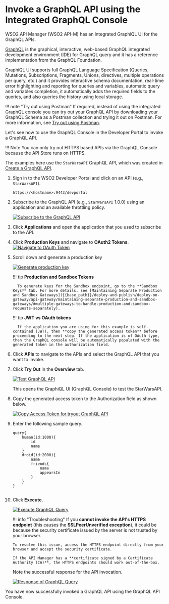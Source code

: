 # Invoke a GraphQL API using the Integrated GraphQL Console

WSO2 API Manager (WSO2 API-M) has an integrated GraphiQL UI for the GraphQL APIs.

[GraphQL](https://github.com/graphql/graphiql) is the graphical, interactive, web-based GraphQL integrated development environment (IDE) for GraphQL query and it has a reference implementation from the GraphQL Foundation. 

GraphiQL UI supports full GraphQL Language Specification (Queries, Mutations, Subscriptions, Fragments, Unions, directives, multiple operations per query, etc.) and it provides interactive schema documentation, real-time error highlighting and reporting for queries and variables, automatic query and variables completion, it automatically adds the required fields to the queries, and also queries the history using local storage.

!!! note "Try out using Postman"
    If required, instead of using the integrated GraphQL console you can try out your GraphQL API by downloading your GraphQL Schema as a Postman collection and trying it out on Postman. For more information, see [Try out using Postman]({{base_path}}/consume/invoke-apis/invoke-apis-using-tools/try-out-using-postman.md).

Let's see how to use the GraphQL Console in the Developer Portal to invoke a GraphQL API.

!!! Note
    You can only try out HTTPS based APIs via the GraphQL Console because the API Store runs on HTTPS.

The examples here use the `StarWarsAPI` GraphQL API, which was created in [Create a GraphQL API]({{base_path}}/design/create-api/create-a-graphql-api/).

1. Sign in to the WSO2 Developer Portal and click on an API (e.g., `StarWarsAPI`).

     `https://<hostname>:9443/devportal`

2. Subscribe to the GraphQL API (e.g., `StarWarsAPI` 1.0.0) using an application and an available throttling policy.

    [![Subscribe to the GraphQL API]({{base_path}}/assets/img/learn/subscribe-to-graphql-api.png)]({{base_path}}/assets/img/learn/subscribe-to-graphql-api.png)

3. Click **Applications** and open the application that you used to subscribe to the API.

4. Click **Production Keys** and navigate to **OAuth2 Tokens**.[![Navigate to OAuth Token]({{base_path}}/assets/img/learn/navigate-to-oauth-tokens-graphql-console.png)]({{base_path}}/assets/img/learn/navigate-to-oauth-tokens-graphql-console.png)

5. Scroll down and generate a production key
   
    [![Generate production key]({{base_path}}/assets/img/learn/graphql-generate-keys-production.png)]({{base_path}}/assets/img/learn/graphql-generate-keys-production.png)

    !!! tip
         **Production and Sandbox Tokens**
            
         To generate keys for the Sandbox endpoint, go to the **Sandbox Keys** tab. For more details, see [Maintaining Separate Production and Sandbox Gateways]({{base_path}}/deploy-and-publish/deploy-on-gateway/api-gateway/maintaining-separate-production-and-sandbox-gateways/#multiple-gateways-to-handle-production-and-sandbox-requests-separately).

    !!! tip 
         **JWT vs OAuth tokens**

         If the application you are using for this example is self-contained (JWT), then **copy the generated access token** before proceeding to the next step. If the application is of OAuth type, then the GraphQL console will be automatically populated with the generated token in the authorization field.

6. Click **APIs** to navigate to the APIs and select the GraphQL API that you want to invoke. 

7. Click **Try Out** in the  **Overview** tab.

    [![Test GraphQL API]({{base_path}}/assets/img/learn/graphql-console-try-button.png)]({{base_path}}/assets/img/learn/graphql-console-try-button.png)

    This opens the GraphiQL UI (GraphQL Console) to test the StarWarsAPI.

8. Copy the generated access token to the Authorization field as shown below.

    [![Copy Access Token for tryout GraphQL API]({{base_path}}/assets/img/learn/graphql-api-copy-access-token.png)]({{base_path}}/assets/img/learn/graphql-api-copy-access-token.png)


9. Enter the following sample query.

    ```
    query{
        human(id:1000){
            id
            name
        }
        droid(id:2000){
            name
            friends{
                name
                appearsIn
            }
        }
    }
          
    ```
 
10. Click **Execute**.

     [![Execute GraphQL Query]({{base_path}}/assets/img/learn/graphql-console-execute-query.png)]({{base_path}}/assets/img/learn/graphql-console-execute-quey.png)

    !!! info "Troubleshooting"
        If you **cannot invoke the API's HTTPS endpoint** (this causes the **SSLPeerUnverified exception**), it could be because the security certificate issued by the server is not trusted by your browser. 
        
        To resolve this issue, access the HTTPS endpoint directly from your browser and accept the security certificate.
        
        If the API Manager has a **certificate signed by a Certificate Authority (CA)**, the HTTPS endpoints should work out-of-the-box.

     Note the successful response for the API invocation. 

     [![Response of GraphQL Query]({{base_path}}/assets/img/learn/graphql-response-query.png)]({{base_path}}/assets/img/learn/graphql-response-query.png)

You have now successfully invoked a GraphQL API using the GraphQL API Console.

